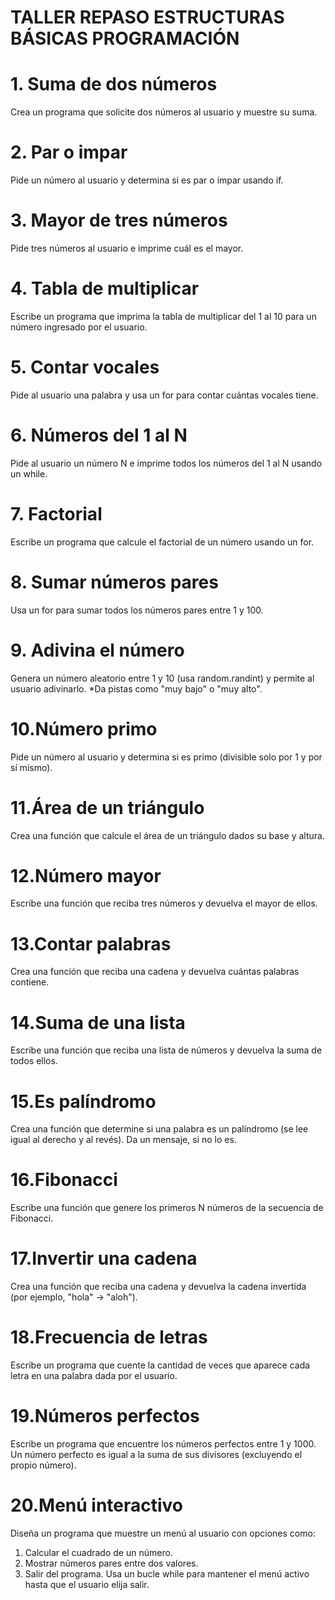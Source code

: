 # TALLER REPASO ESTRUCTURAS BÁSICAS PROGRAMACIÓN
# 1. Suma de dos números
Crea un programa que solicite dos números al usuario y muestre su suma.

# 2. Par o impar
Pide un número al usuario y determina si es par o impar usando if.

# 3. Mayor de tres números
Pide tres números al usuario e imprime cuál es el mayor.

# 4. Tabla de multiplicar
Escribe un programa que imprima la tabla de multiplicar del 1 al 10 para un número
ingresado por el usuario.

# 5. Contar vocales
Pide al usuario una palabra y usa un for para contar cuántas vocales tiene.

# 6. Números del 1 al N
Pide al usuario un número N e imprime todos los números del 1 al N usando un while.

# 7. Factorial
Escribe un programa que calcule el factorial de un número usando un for.

# 8. Sumar números pares
Usa un for para sumar todos los números pares entre 1 y 100.

# 9. Adivina el número
Genera un número aleatorio entre 1 y 10 (usa random.randint) y permite al usuario
adivinarlo.
*Da pistas como "muy bajo" o "muy alto".

# 10.Número primo
Pide un número al usuario y determina si es primo (divisible solo por 1 y por sí
mismo).

# 11.Área de un triángulo
Crea una función que calcule el área de un triángulo dados su base y altura.

# 12.Número mayor
Escribe una función que reciba tres números y devuelva el mayor de ellos.

# 13.Contar palabras
Crea una función que reciba una cadena y devuelva cuántas palabras contiene.

# 14.Suma de una lista
Escribe una función que reciba una lista de números y devuelva la suma de todos
ellos.

# 15.Es palíndromo
Crea una función que determine si una palabra es un palíndromo (se lee igual al
derecho y al revés). Da un mensaje, si no lo es.

# 16.Fibonacci
Escribe una función que genere los primeros N números de la secuencia de Fibonacci.

# 17.Invertir una cadena
Crea una función que reciba una cadena y devuelva la cadena invertida (por ejemplo,
"hola" -> "aloh").

# 18.Frecuencia de letras
Escribe un programa que cuente la cantidad de veces que aparece cada letra en una
palabra dada por el usuario.

# 19.Números perfectos
Escribe un programa que encuentre los números perfectos entre 1 y 1000. Un número
perfecto es igual a la suma de sus divisores (excluyendo el propio número).

# 20.Menú interactivo
Diseña un programa que muestre un menú al usuario con opciones como:
1. Calcular el cuadrado de un número.
2. Mostrar números pares entre dos valores.
3. Salir del programa.
Usa un bucle while para mantener el menú activo hasta que el usuario elija
salir.